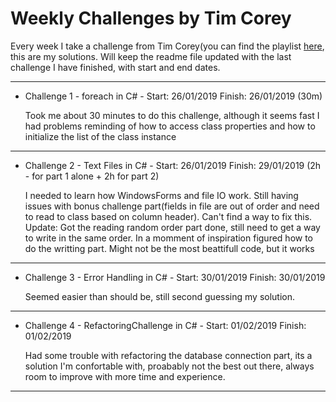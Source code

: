 Weekly Challenges by Tim Corey
======

Every week I take a challenge from Tim Corey(you can find the playlist [here](https://www.youtube.com/watch?v=pxdwwgIja5Q&list=PLLWMQd6PeGY1VcJGocm1wwtFCZUrh2sc9), this are my solutions.
Will keep the readme file updated with the last challenge I have finished, with start and end dates.

---

* Challenge 1 - foreach in C# - Start: 26/01/2019 Finish: 26/01/2019 (30m)

     Took me about 30 minutes to do this challenge, although it seems fast I had problems reminding of how to access class     properties and how to initialize the list of the class instance

---

* Challenge 2 - Text Files in C# - Start: 26/01/2019 Finish: 29/01/2019 (2h - for part 1 alone + 2h for part 2)

     I needed to learn how WindowsForms and file IO work. Still having issues with bonus challenge part(fields in file are out of order and need to read to class based on column header). Can't find a way to fix this.
     Update: Got the reading random order part done, still need to get a way to write in the same order.
     In a momment of inspiration figured how to do the writting part. Might not be the most beattifull code, but it works

---

* Challenge 3 - Error Handling in C# - Start: 30/01/2019 Finish: 30/01/2019

     Seemed easier than should be, still second guessing my solution.

---

* Challenge 4 - RefactoringChallenge in C# - Start: 01/02/2019 Finish: 01/02/2019
     
     Had some trouble with refactoring the database connection part, its a 
     solution I'm confortable with, proabably not the best out there, always
     room to improve with more time and experience.
    
---
